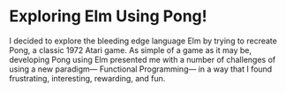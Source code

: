 # Exploring Elm Using Pong! 

I decided to explore the bleeding edge language Elm by trying to recreate Pong, a classic 1972 Atari game. As simple of a game as it may be, developing Pong using Elm presented me with a number of challenges of using a new paradigm— Functional Programming— in a way that I found frustrating, interesting, rewarding, and fun. 
